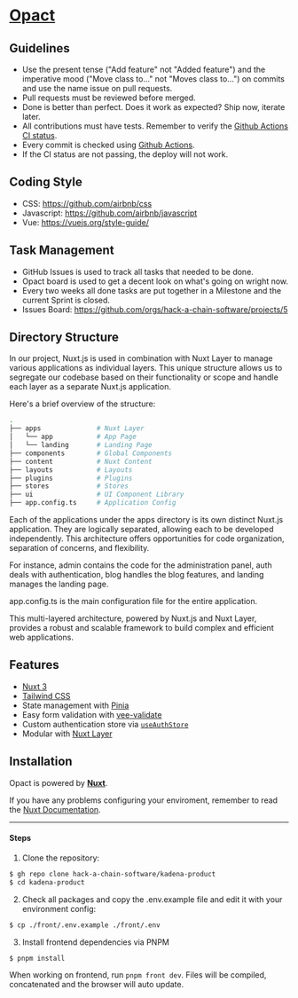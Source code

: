 [Opact](https://www.opact.com.br/)
==========

## Guidelines
* Use the present tense ("Add feature" not "Added feature") and the imperative mood ("Move class to..." not "Moves class to...") on commits and use the name issue on pull requests.
* Pull requests must be reviewed before merged.
* Done is better than perfect. Does it work as expected? Ship now, iterate later.
* All contributions must have tests. Remember to verify the [Github Actions CI status](https://github.com/hack-a-chain-software/kadena-product/actions/workflows/CI.yaml).
* Every commit is checked using [Github Actions](https://github.com/hack-a-chain-software/kadena-product/actions).
* If the CI status are not passing, the deploy will not work.

## Coding Style

- CSS: https://github.com/airbnb/css
- Javascript: https://github.com/airbnb/javascript
- Vue: https://vuejs.org/style-guide/

## Task Management
* GitHub Issues is used to track all tasks that needed to be done.
* Opact board is used to get a decent look on what's going on wright now.
* Every two weeks all done tasks are put together in a Milestone and the current Sprint is closed.
* Issues Board: https://github.com/orgs/hack-a-chain-software/projects/5

## Directory Structure
In our project, Nuxt.js is used in combination with Nuxt Layer to manage various applications as individual layers. This unique structure allows us to segregate our codebase based on their functionality or scope and handle each layer as a separate Nuxt.js application.

Here's a brief overview of the structure:

```bash
.
├── apps              # Nuxt Layer
│   └── app           # App Page
│   └── landing       # Landing Page
├── components        # Global Components
├── content           # Nuxt Content
├── layouts           # Layouts
├── plugins           # Plugins
├── stores            # Stores
├── ui                # UI Component Library
├── app.config.ts     # Application Config
```

Each of the applications under the apps directory is its own distinct Nuxt.js application. They are logically separated, allowing each to be developed independently. This architecture offers opportunities for code organization, separation of concerns, and flexibility.

For instance, admin contains the code for the administration panel, auth deals with authentication, blog handles the blog features, and landing manages the landing page.

app.config.ts is the main configuration file for the entire application.

This multi-layered architecture, powered by Nuxt.js and Nuxt Layer, provides a robust and scalable framework to build complex and efficient web applications.

## Features
- [Nuxt 3](https://v3.nuxtjs.org/)
- [Tailwind CSS](https://tailwindcss.com/)
- State management with [Pinia](https://pinia.vuejs.org/)
- Easy form validation with [vee-validate](https://vee-validate.logaretm.com/v4/)
- Custom authentication store via [`useAuthStore`](./stores/auth.ts)
- Modular with [Nuxt Layer](https://nuxt.com/docs/getting-started/layers)

## Installation
Opact is powered by [**Nuxt**](https://nuxt.com/).

If you have any problems configuring your enviroment, remember to read the [Nuxt Documentation](https://nuxt.com/docs).

-----------------

#### Steps
1) Clone the repository:
```bash
$ gh repo clone hack-a-chain-software/kadena-product
$ cd kadena-product
```

2) Check all packages and copy the .env.example file and edit it with your environment config:
```bash
$ cp ./front/.env.example ./front/.env
```

3) Install frontend dependencies via PNPM
```bash
$ pnpm install
```

When working on frontend, run `pnpm front dev`. Files will be compiled, concatenated and the browser will auto update.
